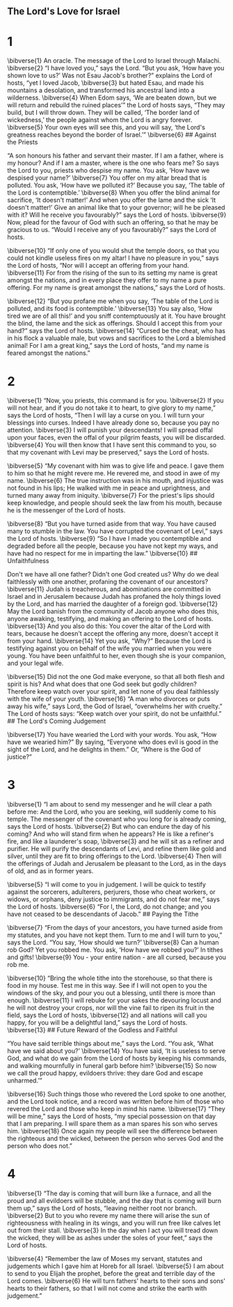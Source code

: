 ## The Lord's Love for Israel
# 1 
\bibverse{1} An oracle. The message of the Lord to Israel through Malachi. \bibverse{2} “I have loved you,” says the Lord. “But you ask, ‘How have you shown love to us?’ Was not Esau Jacob's brother?” explains the Lord of hosts, “yet I loved Jacob, \bibverse{3} but hated Esau, and made his mountains a desolation, and transformed his ancestral land into a wilderness. \bibverse{4} When Edom says, ‘We are beaten down, but we will return and rebuild the ruined places’” the Lord of hosts says, “They may build, but I will throw down. They will be called, ‘The border land of wickedness,’ the people against whom the Lord is angry forever. \bibverse{5} Your own eyes will see this, and you will say, ‘the Lord's greatness reaches beyond the border of Israel.’” \bibverse{6} ## Against
the Priests 

“A son honours his father and servant their master. If I am a father, where is my honour? And if I am a master, where is the one who fears me? So says the Lord to you, priests who despise my name. You ask, ‘How have we despised your name?’ \bibverse{7} You offer on my altar bread that is polluted. You ask, ‘How have we polluted it?’ Because you say, ‘The table of the Lord is contemptible.’ \bibverse{8} When you offer the blind animal for sacrifice, ‘It doesn't matter!’ And when you offer the lame and the sick ‘It doesn't matter!’ Give an animal like that to your governor; will he be pleased with it? Will he receive you favourably?” says the Lord of hosts. \bibverse{9} Now, plead for the favour of God with such an offering, so that he may be gracious to us. “Would I receive any of you favourably?” says the Lord of hosts. 

\bibverse{10} “If only one of you would shut the temple doors, so that you could not kindle useless fires on my altar! I have no pleasure in you,” says the Lord of hosts, “Nor will I accept an offering from your hand. \bibverse{11} For from the rising of the sun to its setting my name is great amongst the nations, and in every place they offer to my name a pure offering. For my name is great amongst the nations,” says the Lord of hosts. 

\bibverse{12} “But you profane me when you say, ‘The table of the Lord is polluted, and its food is contemptible.’ \bibverse{13} You say also, ‘How tired we are of all this!’ and you sniff contemptuously at it. You have brought the blind, the lame and the sick as offerings. Should I accept this from your hand?” says the Lord of hosts. \bibverse{14} “Cursed be the cheat, who has in his flock a valuable male, but vows and sacrifices to the Lord a blemished animal! For I am a great king,” says the Lord of hosts, “and my name is feared amongst the nations.” 

# 2 
\bibverse{1} “Now, you priests, this command is for you. \bibverse{2} If you will not hear, and if you do not take it to heart, to give glory to my name,” says the Lord of hosts, “Then I will lay a curse on you. I will turn your blessings into curses. Indeed I have already done so, because you pay no attention. \bibverse{3} I will punish your descendants! I will spread offal upon your faces, even the offal of your pilgrim feasts, you will be discarded. \bibverse{4} You will then know that I have sent this command to you, so that my covenant with Levi may be preserved,” says the Lord of hosts. 

\bibverse{5} “My covenant with him was to give life and peace. I gave them to him so that he might revere me. He revered me, and stood in awe of my name. \bibverse{6} The true instruction was in his mouth, and injustice was not found in his lips; He walked with me in peace and uprightness, and turned many away from iniquity. \bibverse{7} For the priest's lips should keep knowledge, and people should seek the law from his mouth, because he is the messenger of the Lord of hosts. 

\bibverse{8} “But you have turned aside from that way. You have caused many to stumble in the law. You have corrupted the covenant of Levi,” says the Lord of hosts. \bibverse{9} “So I have I made you contemptible and degraded before all the people, because you have not kept my ways, and have had no respect for me in imparting the law.” \bibverse{10} ## Unfaithfulness


Don't we have all one father? Didn't one God created us? Why do we deal faithlessly with one another, profaning the covenant of our ancestors? \bibverse{11} Judah is treacherous, and abominations are committed in Israel and in Jerusalem because Judah has profaned the holy things loved by the Lord, and has married the daughter of a foreign god. \bibverse{12} May the Lord banish from the community of Jacob anyone who does this, anyone awaking, testifying, and making an offering to the Lord of hosts. \bibverse{13} And you also do this: You cover the altar of the Lord with tears, because he doesn't accept the offering any more, doesn't accept it from your hand. \bibverse{14} Yet you ask, “Why?” Because the Lord is testifying against you on behalf of the wife you married when you were young. You have been unfaithful to her, even though she is your companion, and your legal wife. 

\bibverse{15} Did not the one God make everyone, so that all both flesh and spirit is his? And what does that one God seek but godly children? Therefore keep watch over your spirit, and let none of you deal faithlessly with the wife of your youth. \bibverse{16} “A man who divorces or puts away his wife,” says Lord, the God of Israel, “overwhelms her with cruelty.” The Lord of hosts says: “Keep watch over your spirit, do not be unfaithful.” ## 
The Lord's Coming Judgement 

\bibverse{17} You have wearied the Lord with your words. You ask, “How have we wearied him?” By saying, “Everyone who does evil is good in the sight of the Lord, and he delights in them.” Or, “Where is the God of justice?” 

# 3 
\bibverse{1} “I am about to send my messenger and he will clear a path before me: And the Lord, who you are seeking, will suddenly come to his temple. The messenger of the covenant who you long for is already coming, says the Lord of hosts. \bibverse{2} But who can endure the day of his coming? And who will stand firm when he appears? He is like a refiner's fire, and like a launderer's soap, \bibverse{3} and he will sit as a refiner and purifier. He will purify the descendants of Levi, and refine them like gold and silver, until they are fit to bring offerings to the Lord. \bibverse{4} Then will the offerings of Judah and Jerusalem be pleasant to the Lord, as in the days of old, and as in former years. 

\bibverse{5} “I will come to you in judgement. I will be quick to testify against the sorcerers, adulterers, perjurers, those who cheat workers, or widows, or orphans, deny justice to immigrants, and do not fear me,” says the Lord of hosts. \bibverse{6} “For I, the Lord, do not change; and you have not ceased to be descendants of Jacob.” ## Paying
the Tithe 

\bibverse{7} “From the days of your ancestors, you have turned aside from my statutes, and you have not kept them. Turn to me and I will turn to you,” says the Lord. “You say, ‘How should we turn?’ \bibverse{8} Can a human rob God? Yet you robbed me. You ask, ‘How have we robbed you?’ In tithes and gifts! \bibverse{9} You - your entire nation - are all cursed, because you rob me. 

\bibverse{10} “Bring the whole tithe into the storehouse, so that there is food in my house. Test me in this way. See if I will not open to you the windows of the sky, and pour you out a blessing, until there is more than enough. \bibverse{11} I will rebuke for your sakes the devouring locust and he will not destroy your crops, nor will the vine fail to ripen its fruit in the field, says the Lord of hosts, \bibverse{12} and all nations will call you happy, for you will be a delightful land,” says the Lord of hosts. \bibverse{13} ## Future Reward
of the Godless and Faithful 

“You have said terrible things about me,” says the Lord. “You ask, ‘What have we said about you?’ \bibverse{14} You have said, ‘It is useless to serve God, and what do we gain from the Lord of hosts by keeping his commands, and walking mournfully in funeral garb before him? \bibverse{15} So now we call the proud happy, evildoers thrive: they dare God and escape unharmed.’” 

\bibverse{16} Such things those who revered the Lord spoke to one another, and the Lord took notice, and a record was written before him of those who revered the Lord and those who keep in mind his name. \bibverse{17} “They will be mine,” says the Lord of hosts, “my special possession on that day that I am preparing. I will spare them as a man spares his son who serves him. \bibverse{18} Once again my people will see the difference between the righteous and the wicked, between the person who serves God and the person who does not.” 

# 4 
\bibverse{1} “The day is coming that will burn like a furnace, and all the proud and all evildoers will be stubble, and the day that is coming will burn them up,” says the Lord of hosts, “leaving neither root nor branch. \bibverse{2} But to you who revere my name there will arise the sun of righteousness with healing in its wings, and you will run free like calves let out from their stall. \bibverse{3} In the day when I act you will tread down the wicked, they will be as ashes under the soles of your feet,” says the Lord of hosts. 

\bibverse{4} “Remember the law of Moses my servant, statutes and judgements which I gave him at Horeb for all Israel. \bibverse{5} I am about to send to you Elijah the prophet, before the great and terrible day of the Lord comes. \bibverse{6} He will turn fathers' hearts to their sons and sons' hearts to their fathers, so that I will not come and strike the earth with judgement.” 